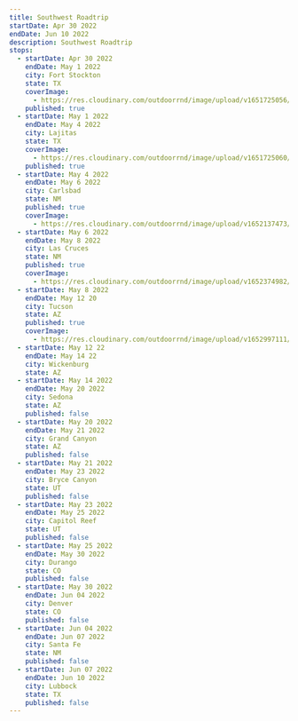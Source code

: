 ```yaml
---
title: Southwest Roadtrip
startDate: Apr 30 2022
endDate: Jun 10 2022
description: Southwest Roadtrip
stops:
  - startDate: Apr 30 2022
    endDate: May 1 2022
    city: Fort Stockton
    state: TX
    coverImage:
      - https://res.cloudinary.com/outdoorrnd/image/upload/v1651725056/Day1.PicnicArea_wxif5e.jpg
    published: true
  - startDate: May 1 2022
    endDate: May 4 2022
    city: Lajitas
    state: TX
    coverImage:
      - https://res.cloudinary.com/outdoorrnd/image/upload/v1651725060/Lajitas.1_issr2i.jpg
    published: true
  - startDate: May 4 2022
    endDate: May 6 2022
    city: Carlsbad
    state: NM
    published: true
    coverImage:
      - https://res.cloudinary.com/outdoorrnd/image/upload/v1652137473/CarlsbadCaverns.4_acdepu.jpg
  - startDate: May 6 2022
    endDate: May 8 2022
    city: Las Cruces
    state: NM
    published: true
    coverImage:
      - https://res.cloudinary.com/outdoorrnd/image/upload/v1652374982/RedHawkGC.3_fq4bzy.jpg
  - startDate: May 8 2022
    endDate: May 12 20
    city: Tucson
    state: AZ
    published: true
    coverImage:
      - https://res.cloudinary.com/outdoorrnd/image/upload/v1652997111/Tucson.1_scrkde.jpg
  - startDate: May 12 22
    endDate: May 14 22
    city: Wickenburg
    state: AZ
  - startDate: May 14 2022
    endDate: May 20 2022
    city: Sedona
    state: AZ
    published: false
  - startDate: May 20 2022
    endDate: May 21 2022
    city: Grand Canyon
    state: AZ
    published: false
  - startDate: May 21 2022
    endDate: May 23 2022
    city: Bryce Canyon
    state: UT
    published: false
  - startDate: May 23 2022
    endDate: May 25 2022
    city: Capitol Reef
    state: UT
    published: false
  - startDate: May 25 2022
    endDate: May 30 2022
    city: Durango
    state: CO
    published: false
  - startDate: May 30 2022
    endDate: Jun 04 2022
    city: Denver
    state: CO
    published: false
  - startDate: Jun 04 2022
    endDate: Jun 07 2022
    city: Santa Fe
    state: NM
    published: false
  - startDate: Jun 07 2022
    endDate: Jun 10 2022
    city: Lubbock
    state: TX
    published: false
---
```

